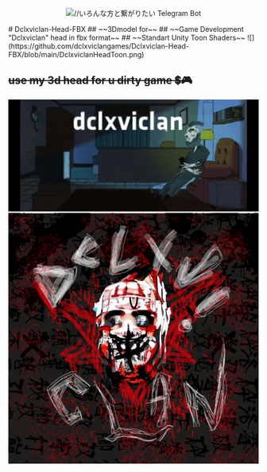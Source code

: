 <p align="center">
  <img alt= "//いろんな方と繋がりたい Telegram Bot" src="https://github.com/vo6i/Dclxviclan-Head-FBX/blob/main/InShot_20241119_025814561.gif" />
</p>
# Dclxviclan-Head-FBX
## ~~3Dmodel for~~
## ~~Game Development "Dclxviclan" head in fbx format~~
## ~~Standart Unity Toon Shaders~~
![](https://github.com/dclxviclangames/Dclxviclan-Head-FBX/blob/main/DclxviclanHeadToon.png)

## ~~use my 3d head for u dirty game 💲🎮~~

![](https://github.com/vo6i/ShadersChill/blob/main/data/moon.jpg) 
![](https://github.com/vo6i/ShadersChill/blob/main/data/mood.jpg) 
